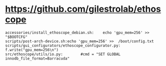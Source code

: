 # https://github.com/gilestrolab/ethoscope

```console
accessories/install_ethoscope_debian.sh:    echo 'gpu_mem=256' >> "$BOOTCFG"
scripts/post-arch-device.sh:echo 'gpu_mem=256' >>  /boot/config.txt
scripts/gui_configurators/ethoscope_configurator.py:        f.write("gpu_mem=256\n")
src/ethoscope/utils/io.py:        #cmd = "SET GLOBAL innodb_file_format=Barracuda"

```
